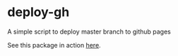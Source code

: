 # deploy-gh

A simple script to deploy master branch to github pages

See this package in action [here](https://nfischer.github.io/deploy-gh).
